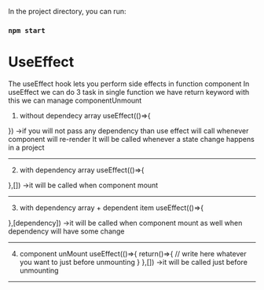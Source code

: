 In the project directory, you can run:

### `npm start`

# UseEffect
The useEffect hook lets you perform side effects in function component
In useEffect we can do 3 task in single function we have return keyword with this we can manage componentUnmount
1. without dependecy array
   useEffect(()=>{

}) 
->if you will not pass any dependency than use effect will call whenever component will re-render It will be called whenever a state change happens in a project
**********
2. with dependency array 
useEffect(()=>{

},[])
->it will be called when component mount 
**********
3. with dependency array + dependent item
useEffect(()=>{

},[dependency])
->it will be called when component mount as well when dependency will have some change
**********
4. component unMount
useEffect(()=>{
return()=>{
    // write here whatever you want to just before unmounting
}
},[])
->it will be called just before unmounting
**********

